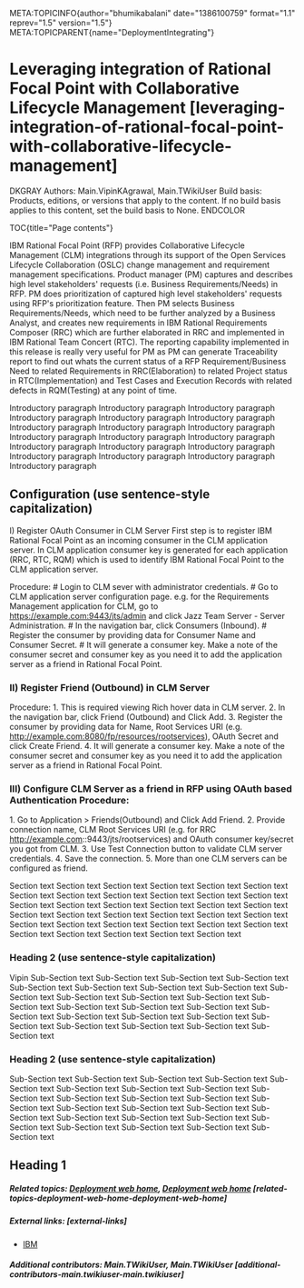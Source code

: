 META:TOPICINFO{author="bhumikabalani" date="1386100759" format="1.1"
reprev="1.5" version="1.5"}
META:TOPICPARENT{name="DeploymentIntegrating"}

# Leveraging integration of Rational Focal Point with Collaborative Lifecycle Management [leveraging-integration-of-rational-focal-point-with-collaborative-lifecycle-management]

DKGRAY Authors: Main.VipinKAgrawal, Main.TWikiUser Build basis:
Products, editions, or versions that apply to the content. If no build
basis applies to this content, set the build basis to None. ENDCOLOR

TOC{title="Page contents"}

IBM Rational Focal Point (RFP) provides Collaborative Lifecycle
Management (CLM) integrations through its support of the Open Services
Lifecycle Collaboration (OSLC) change management and requirement
management specifications. Product manager (PM) captures and describes
high level stakeholders' requests (i.e. Business Requirements/Needs) in
RFP. PM does prioritization of captured high level stakeholders'
requests using RFP's prioritization feature. Then PM selects Business
Requirements/Needs, which need to be further analyzed by a Business
Analyst, and creates new requirements in IBM Rational Requirements
Composer (RRC) which are further elaborated in RRC and implemented in
IBM Rational Team Concert (RTC). The reporting capability implemented in
this release is really very useful for PM as PM can generate
Traceability report to find out whats the current status of a RFP
Requirement/Business Need to related Requirements in RRC(Elaboration) to
related Project status in RTC(Implementation) and Test Cases and
Execution Records with related defects in RQM(Testing) at any point of
time.

Introductory paragraph Introductory paragraph Introductory paragraph
Introductory paragraph Introductory paragraph Introductory paragraph
Introductory paragraph Introductory paragraph Introductory paragraph
Introductory paragraph Introductory paragraph Introductory paragraph
Introductory paragraph Introductory paragraph Introductory paragraph
Introductory paragraph Introductory paragraph Introductory paragraph
Introductory paragraph

## Configuration (use sentence-style capitalization)

I\) Register OAuth Consumer in CLM Server First step is to register IBM
Rational Focal Point as an incoming consumer in the CLM application
server. In CLM application consumer key is generated for each
application (RRC, RTC, RQM) which is used to identify IBM Rational Focal
Point to the CLM application server.

Procedure: \# Login to CLM sever with administrator credentials. \# Go
to CLM application server configuration page. e.g. for the Requirements
Management application for CLM, go to
<https://example.com:9443/jts/admin> and click Jazz Team Server - Server
Administration. \# In the navigation bar, click Consumers (Inbound). \#
Register the consumer by providing data for Consumer Name and Consumer
Secret. \# It will generate a consumer key. Make a note of the consumer
secret and consumer key as you need it to add the application server as
a friend in Rational Focal Point.

### II) Register Friend (Outbound) in CLM Server

Procedure: 1. This is required viewing Rich hover data in CLM server. 2.
In the navigation bar, click Friend (Outbound) and Click Add. 3.
Register the consumer by providing data for Name, Root Services URI
(e.g. <http://example.com:8080/fp/resources/rootservices>), OAuth Secret
and click Create Friend. 4. It will generate a consumer key. Make a note
of the consumer secret and consumer key as you need it to add the
application server as a friend in Rational Focal Point.

### III) Configure CLM Server as a friend in RFP using OAuth based Authentication Procedure:

1\. Go to Application \> Friends(Outbound) and Click Add Friend. 2.
Provide connection name, CLM Root Services URI (e.g. for RRC
<http://example.com>::9443/jts/rootservices) and OAuth consumer
key/secret you got from CLM. 3. Use Test Connection button to validate
CLM server credentials. 4. Save the connection. 5. More than one CLM
servers can be configured as friend.

Section text Section text Section text Section text Section text Section
text Section text Section text Section text Section text Section text
Section text Section text Section text Section text Section text Section
text Section text Section text Section text Section text Section text
Section text Section text Section text Section text Section text Section
text Section text Section text Section text Section text Section text
Section text Section text

### Heading 2 (use sentence-style capitalization)

Vipin Sub-Section text Sub-Section text Sub-Section text Sub-Section
text Sub-Section text Sub-Section text Sub-Section text Sub-Section text
Sub-Section text Sub-Section text Sub-Section text Sub-Section text
Sub-Section text Sub-Section text Sub-Section text Sub-Section text
Sub-Section text Sub-Section text Sub-Section text Sub-Section text
Sub-Section text Sub-Section text Sub-Section text Sub-Section text
Sub-Section text

### Heading 2 (use sentence-style capitalization)

Sub-Section text Sub-Section text Sub-Section text Sub-Section text
Sub-Section text Sub-Section text Sub-Section text Sub-Section text
Sub-Section text Sub-Section text Sub-Section text Sub-Section text
Sub-Section text Sub-Section text Sub-Section text Sub-Section text
Sub-Section text Sub-Section text Sub-Section text Sub-Section text
Sub-Section text Sub-Section text Sub-Section text Sub-Section text
Sub-Section text

## Heading 1

##### Related topics: [Deployment web home](DeploymentWebHome), [Deployment web home](DeploymentWebHome) [related-topics-deployment-web-home-deployment-web-home]

##### External links: [external-links]

-   [IBM](https://www.ibm.com)

##### Additional contributors: Main.TWikiUser, Main.TWikiUser [additional-contributors-main.twikiuser-main.twikiuser]
